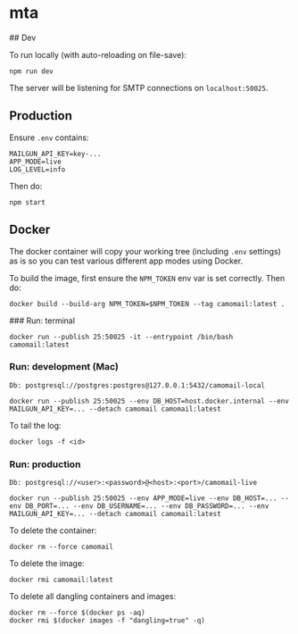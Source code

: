 # mta

## Dev

To run locally (with auto-reloading on file-save):

```shell
npm run dev
```

The server will be listening for SMTP connections on `localhost:50025`.

## Production

Ensure `.env` contains:

```
MAILGUN_API_KEY=key-...
APP_MODE=live
LOG_LEVEL=info
```

Then do:

```shell
npm start
```

## Docker

The docker container will copy your working tree (including `.env` settings) as is so you can test various different app
modes using Docker.

To build the image, first ensure the `NPM_TOKEN` env var is set correctly. Then do:

```shell
docker build --build-arg NPM_TOKEN=$NPM_TOKEN --tag camomail:latest .
```

### Run: terminal

```shell
docker run --publish 25:50025 -it --entrypoint /bin/bash camomail:latest
```


### Run: development (Mac)

`Db: postgresql://postgres:postgres@127.0.0.1:5432/camomail-local`

```shell
docker run --publish 25:50025 --env DB_HOST=host.docker.internal --env MAILGUN_API_KEY=... --detach camomail camomail:latest
```

To tail the log:

```shell
docker logs -f <id>
```

### Run: production

`Db: postgresql://<user>:<password>@<host>:<port>/camomail-live`

```shell
docker run --publish 25:50025 --env APP_MODE=live --env DB_HOST=... --env DB_PORT=... --env DB_USERNAME=... --env DB_PASSWORD=... --env MAILGUN_API_KEY=... --detach camomail camomail:latest
```

To delete the container:

```shell
docker rm --force camomail
```

To delete the image:

```shell
docker rmi camomail:latest
```

To delete all dangling containers and images:

```shell
docker rm --force $(docker ps -aq)
docker rmi $(docker images -f "dangling=true" -q)
```


